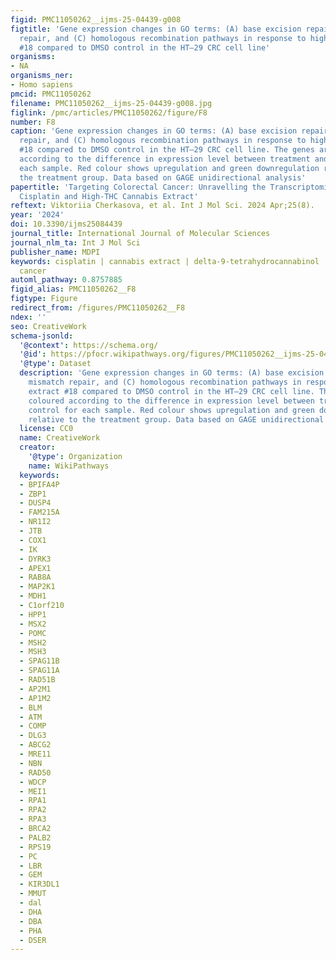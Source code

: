 ```yaml
---
figid: PMC11050262__ijms-25-04439-g008
figtitle: 'Gene expression changes in GO terms: (A) base excision repair, (B) mismatch
  repair, and (C) homologous recombination pathways in response to high–THC extract
  #18 compared to DMSO control in the HT–29 CRC cell line'
organisms:
- NA
organisms_ner:
- Homo sapiens
pmcid: PMC11050262
filename: PMC11050262__ijms-25-04439-g008.jpg
figlink: /pmc/articles/PMC11050262/figure/F8
number: F8
caption: 'Gene expression changes in GO terms: (A) base excision repair, (B) mismatch
  repair, and (C) homologous recombination pathways in response to high–THC extract
  #18 compared to DMSO control in the HT–29 CRC cell line. The genes are coloured
  according to the difference in expression level between treatment and control for
  each sample. Red colour shows upregulation and green downregulation relative to
  the treatment group. Data based on GAGE unidirectional analysis'
papertitle: 'Targeting Colorectal Cancer: Unravelling the Transcriptomic Impact of
  Cisplatin and High-THC Cannabis Extract'
reftext: Viktoriia Cherkasova, et al. Int J Mol Sci. 2024 Apr;25(8).
year: '2024'
doi: 10.3390/ijms25084439
journal_title: International Journal of Molecular Sciences
journal_nlm_ta: Int J Mol Sci
publisher_name: MDPI
keywords: cisplatin | cannabis extract | delta-9-tetrahydrocannabinol | colorectal
  cancer
automl_pathway: 0.8757885
figid_alias: PMC11050262__F8
figtype: Figure
redirect_from: /figures/PMC11050262__F8
ndex: ''
seo: CreativeWork
schema-jsonld:
  '@context': https://schema.org/
  '@id': https://pfocr.wikipathways.org/figures/PMC11050262__ijms-25-04439-g008.html
  '@type': Dataset
  description: 'Gene expression changes in GO terms: (A) base excision repair, (B)
    mismatch repair, and (C) homologous recombination pathways in response to high–THC
    extract #18 compared to DMSO control in the HT–29 CRC cell line. The genes are
    coloured according to the difference in expression level between treatment and
    control for each sample. Red colour shows upregulation and green downregulation
    relative to the treatment group. Data based on GAGE unidirectional analysis'
  license: CC0
  name: CreativeWork
  creator:
    '@type': Organization
    name: WikiPathways
  keywords:
  - BPIFA4P
  - ZBP1
  - DUSP4
  - FAM215A
  - NR1I2
  - JTB
  - COX1
  - IK
  - DYRK3
  - APEX1
  - RAB8A
  - MAP2K1
  - MDH1
  - C1orf210
  - HPP1
  - MSX2
  - POMC
  - MSH2
  - MSH3
  - SPAG11B
  - SPAG11A
  - RAD51B
  - AP2M1
  - AP1M2
  - BLM
  - ATM
  - COMP
  - DLG3
  - ABCG2
  - MRE11
  - NBN
  - RAD50
  - WDCP
  - MEI1
  - RPA1
  - RPA2
  - RPA3
  - BRCA2
  - PALB2
  - RPS19
  - PC
  - LBR
  - GEM
  - KIR3DL1
  - MMUT
  - dal
  - DHA
  - DBA
  - PHA
  - DSER
---
```

